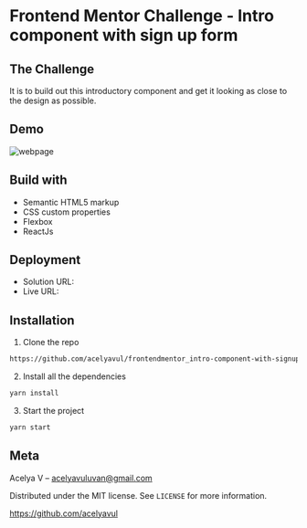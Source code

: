 # Frontend Mentor Challenge - Intro component with sign up form

## The Challenge

It is to build out this introductory component and get it looking as close to the design as possible.

## Demo

![webpage](https://user-images.githubusercontent.com/88436030/132941997-2a0c4acd-6074-4825-a523-71ff5ccc6a94.png)

## Build with

- Semantic HTML5 markup
- CSS custom properties
- Flexbox
- ReactJs

## Deployment

- Solution URL:
- Live URL:

## Installation


1. Clone the repo

```sh
https://github.com/acelyavul/frontendmentor_intro-component-with-signup-form.git
```

2. Install all the dependencies

```sh
yarn install
```

3. Start the project

```sh
yarn start
```

## Meta

Acelya V – acelyavuluvan@gmail.com

Distributed under the MIT license. See `LICENSE` for more information.

https://github.com/acelyavul
